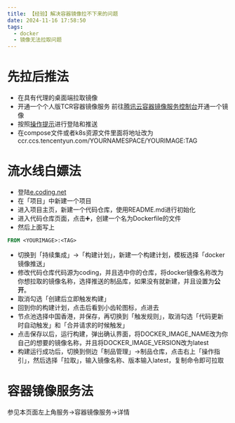 ```yaml
---
title: 【经验】解决容器镜像拉不下来的问题
date: 2024-11-16 17:58:50
tags:
  - docker
  - 镜像无法拉取问题
---
```

# 先拉后推法
- 在具有代理的桌面端拉取镜像
- 开通一个个人版TCR容器镜像服务
前往[腾讯云容器镜像服务控制台](https://console.cloud.tencent.com/tcr)开通一个镜像
- 按照[操作提示](https://cloud.tencent.com/document/product/1141/63910)进行登陆和推送
- 在compose文件或者k8s资源文件里面将地址改为ccr.ccs.tencentyun.com/YOURNAMESPACE/YOURIMAGE:TAG
# 流水线白嫖法
- 登陆[e.coding.net](https://e.coding.net)
- 在「项目」中新建一个项目
- 进入项目主页，新建一个代码仓库，使用README.md进行初始化
- 进入代码仓库页面，点击➕，创建一个名为Dockerfile的文件
- 然后上面写上 
```Dockerfile
FROM <YOURIMAGE>:<TAG>
```
- 切换到「持续集成」->「构建计划」，新建一个构建计划，模板选择「docker镜像推送」
- 修改代码仓库代码源为coding，并且选中你的仓库，将docker镜像名称改为你想拉取的镜像名称，选择推送的制品库，如果没有就新建，并且设置为**公开**。
- 取消勾选「创建后立即触发构建」
- 回到你的构建计划，点击后看到小齿轮图标，点进去
- 节点池选择中国香港，并保存，再切换到「触发规则」，取消勾选「代码更新时自动触发」和「合并请求的时候触发」
- 点击保存以后，运行构建，弹出确认界面，将DOCKER_IMAGE_NAME改为你自己的想要的镜像名称，并且将DOCKER_IMAGE_VERSION改为latest
- 构建运行成功后，切换到侧边「制品管理」->制品仓库，点击右上「操作指引」，然后选择「拉取」，输入镜像名称、版本输入latest，复制命令即可拉取
# 容器镜像服务法
参见本页面左上角服务->容器镜像服务->详情

